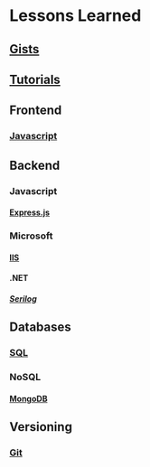 # Lessons Learned

## [Gists](https://github.com/FrisoDenijs/lessons-learned/blob/master/Gists.md)
## [Tutorials](https://github.com/FrisoDenijs/lessons-learned/blob/master/tutorials.md)

## Frontend
### [Javascript](https://github.com/FrisoDenijs/lessons-learned/blob/master/javascript.md)

## Backend
### Javascript
#### [Express.js](https://github.com/FrisoDenijs/lessons-learned/blob/master/expressjs.md)

### Microsoft
#### [IIS](https://github.com/FrisoDenijs/lessons-learned/blob/master/IIS.md)
#### .NET
##### [Serilog](https://github.com/FrisoDenijs/lessons-learned/blob/master/Serilog.md)

## Databases
### [SQL](https://github.com/FrisoDenijs/lessons-learned/blob/master/SQL.md)
### NoSQL
#### [MongoDB](https://github.com/FrisoDenijs/lessons-learned/blob/master/mongodb.md)

## Versioning
### [Git](https://github.com/FrisoDenijs/lessons-learned/blob/master/git.md)
